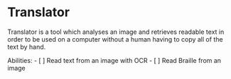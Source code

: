 # Translator

Translator is a tool which analyses an image and retrieves readable text in order to be used on a computer without a human having to copy all of the text by hand. 

Abilities:
    - [ ] Read text from an image with OCR
    - [ ] Read Braille from an image
    